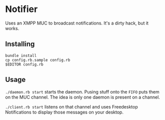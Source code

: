 # Notifier #

Uses an XMPP MUC to broadcast notifications. It's a dirty hack, but it works.

## Installing ##

    bundle install
    cp config.rb.sample config.rb
    $EDITOR config.rb

## Usage ##

`./daemon.rb start` starts the daemon. Pusing stuff onto the `FIFO` puts them on
the MUC channel. The idea is only one daemon is present on a channel.

`./client.rb start` listens on that channel and uses Freedesktop Notifications
to display those messages on your desktop.
